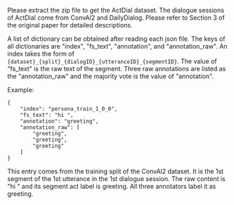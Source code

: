 Please extract the zip file to get the ActDial dataset. The dialogue sessions of ActDial come from ConvAI2 and DailyDialog. Please refer to Section 3 of the original paper for detailed descriptions.

A list of dictionary can be obtained after reading each json file. The keys of all dictionaries are "index", "fs_text", "annotation", and "annotation_raw".
An index takes the form of `{dataset}_{split}_{dialogID}_{utteranceID}_{segmentID}`. The value of "fs_text" is the raw text of the segment. Three raw annotations are listed as the "annotation_raw" and the majority vote is the value of "annotation".

Example:

    {
        "index": "persona_train_1_0_0",
        "fs_text": "hi ",
        "annotation": "greeting",
        "annotation_raw": [
            "greeting",
            "greeting",
            "greeting"
        ]
    }

This entry comes from the training split of the ConvAI2 dataset. It is the 1st segment of the 1st utterance in the 1st dialogue session.
The raw content is "hi " and its segment act label is greeting.
All three annotators label it as greeting.